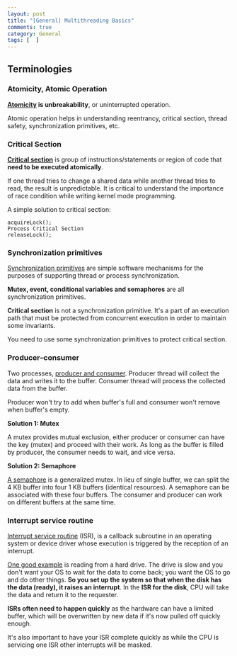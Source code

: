 ```yaml
---
layout: post
title: "[General] Multithreading Basics"
comments: true
category: General
tags: [  ]
---
```


## Terminologies

### Atomicity, Atomic Operation

__[Atomicity](http://www.geeksforgeeks.org/g-fact-57/) is unbreakability__, or uninterrupted operation.

Atomic operation helps in understanding reentrancy, critical section, thread safety, synchronization primitives, etc. 

### Critical Section

__[Critical section](http://www.geeksforgeeks.org/g-fact-70/)__ is group of instructions/statements or region of code that __need to be executed atomically__. 

If one thread tries to change a shared data while another thread tries to read, the result is unpredictable. It is critical to understand the importance of race condition while writing kernel mode programming. 

A simple solution to critical section: 

    acquireLock();
    Process Critical Section
    releaseLock();

### Synchronization primitives

[Synchronization primitives](http://stackoverflow.com/a/8017629) are simple software mechanisms for the purposes of supporting thread or process synchronization. 

__Mutex, event, conditional variables and semaphores__ are all synchronization primitives. 

__Critical section__ is not a synchronization primitive. It's a part of an execution path that must be protected from concurrent execution in order to maintain some invariants. 

You need to use some synchronization primitives to protect critical section.

### Producer–consumer

Two processes, [producer and consumer](http://en.wikipedia.org/wiki/Producer-consumer_problem). Producer thread will collect the data and writes it to the buffer. Consumer thread will process the collected data from the buffer. 

Producer won't try to add when buffer's full and consumer won't remove when buffer's empty. 

__Solution 1: Mutex__

A mutex provides mutual exclusion, either producer or consumer can have the key (mutex) and proceed with their work. As long as the buffer is filled by producer, the consumer needs to wait, and vice versa.

__Solution 2: Semaphore__

[A semaphore](http://en.wikipedia.org/wiki/Producer-consumer_problem#Using_semaphores) is a generalized mutex. In lieu of single buffer, we can split the 4 KB buffer into four 1 KB buffers (identical resources). A semaphore can be associated with these four buffers. The consumer and producer can work on different buffers at the same time.

### Interrupt service routine

[Interrupt service routine](http://en.wikipedia.org/wiki/Interrupt_handler) (ISR), is a callback subroutine in an operating system or device driver whose execution is triggered by the reception of an interrupt. 

[One good example](http://stackoverflow.com/a/3392889) is reading from a hard drive. The drive is slow and you don't want your OS to wait for the data to come back; you want the OS to go and do other things. __So you set up the system so that when the disk has the data (ready), it raises an interrupt__. In the __ISR for the disk__, CPU will take the data and return it to the requester. 

__ISRs often need to happen quickly__ as the hardware can have a limited buffer, which will be overwritten by new data if it's now pulled off quickly enough. 

It's also important to have your ISR complete quickly as while the CPU is servicing one ISR other interrupts will be masked. 
